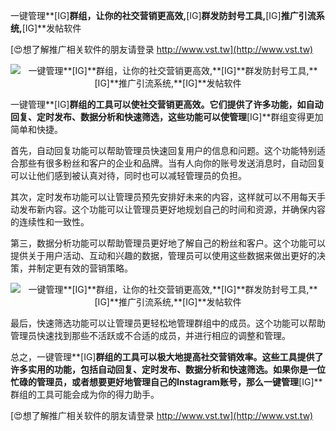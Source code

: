 一键管理**[IG]**群组，让你的社交营销更高效,**[IG]**群发防封号工具,**[IG]**推广引流系统,**[IG]**发帖软件

[😍想了解推广相关软件的朋友请登录 http://www.vst.tw](http://www.vst.tw)

 <center><img src="https://vst.tw/MP4/tuiguang/png/2.png" alt="一键管理**[IG]**群组，让你的社交营销更高效,**[IG]**群发防封号工具,**[IG]**推广引流系统,**[IG]**发帖软件"></center>

一键管理**[IG]**群组的工具可以使社交营销更高效。它们提供了许多功能，如自动回复、定时发布、数据分析和快速筛选，这些功能可以使管理**[IG]**群组变得更加简单和快捷。

首先，自动回复功能可以帮助管理员快速回复用户的信息和问题。这个功能特别适合那些有很多粉丝和客户的企业和品牌。当有人向你的账号发送消息时，自动回复可以让他们感到被认真对待，同时也可以减轻管理员的负担。

其次，定时发布功能可以让管理员预先安排好未来的内容，这样就可以不用每天手动发布新内容。这个功能可以让管理员更好地规划自己的时间和资源，并确保内容的连续性和一致性。

第三，数据分析功能可以帮助管理员更好地了解自己的粉丝和客户。这个功能可以提供关于用户活动、互动和兴趣的数据，管理员可以使用这些数据来做出更好的决策，并制定更有效的营销策略。

 <center><img src="https://vst.tw/MP4/tuiguang/png/4.png" alt="一键管理**[IG]**群组，让你的社交营销更高效,**[IG]**群发防封号工具,**[IG]**推广引流系统,**[IG]**发帖软件"></center>

最后，快速筛选功能可以让管理员更轻松地管理群组中的成员。这个功能可以帮助管理员快速找到那些不活跃或不合适的成员，并进行相应的调整和管理。

总之，一键管理**[IG]**群组的工具可以极大地提高社交营销效率。这些工具提供了许多实用的功能，包括自动回复、定时发布、数据分析和快速筛选。如果你是一位忙碌的管理员，或者想要更好地管理自己的Instagram账号，那么一键管理**[IG]**群组的工具可能会成为你的得力助手。

[😍想了解推广相关软件的朋友请登录 http://www.vst.tw](http://www.vst.tw)



